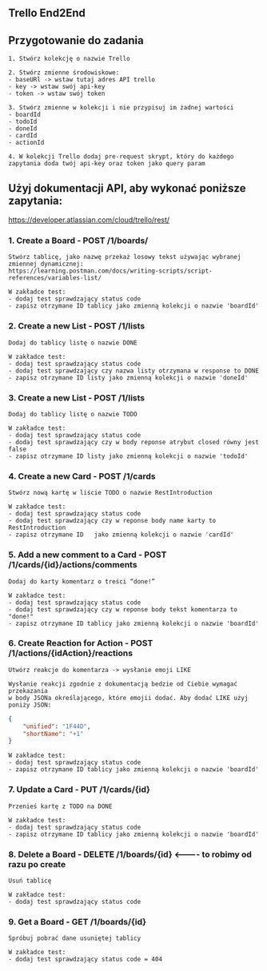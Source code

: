 ## Trello End2End

## Przygotowanie do zadania 
    1. Stwórz kolekcję o nazwie Trello

    2. Stwórz zmienne środowiskowe:
    - baseURl -> wstaw tutaj adres API trello
    - key -> wstaw swój api-key
    - token -> wstaw swój token
    
    3. Stwórz zmienne w kolekcji i nie przypisuj im żadnej wartości
    - boardId
    - todoId
    - doneId
    - cardId
    - actionId
    
    4. W kolekcji Trello dodaj pre-request skrypt, który do każdego zapytania doda twój api-key oraz token jako query param

## Użyj dokumentacji API, aby wykonać poniższe zapytania:

https://developer.atlassian.com/cloud/trello/rest/

###  1. Create a Board - POST /1/boards/
    Stwórz tablicę, jako nazwę przekaż losowy tekst używając wybranej zmiennej dynamicznej:
    https://learning.postman.com/docs/writing-scripts/script-references/variables-list/
    
    W zakładce test:
    - dodaj test sprawdzający status code
    - zapisz otrzymane ID tablicy jako zmienną kolekcji o nazwie 'boardId'

### 2. Create a new List - POST /1/lists
    Dodaj do tablicy listę o nazwie DONE
    
    W zakładce test:
    - dodaj test sprawdzający status code
    - dodaj test sprawdzający czy nazwa listy otrzymana w response to DONE
    - zapisz otrzymane ID listy jako zmienną kolekcji o nazwie 'doneId'
    
### 3. Create a new List - POST /1/lists
    Dodaj do tablicy listę o nazwie TODO
    
    W zakładce test:
    - dodaj test sprawdzający status code
    - dodaj test sprawdzający czy w body reponse atrybut closed równy jest false
    - zapisz otrzymane ID listy jako zmienną kolekcji o nazwie 'todoId'
    
### 4. Create a new Card - POST /1/cards
    Stwórz nową kartę w liście TODO o nazwie RestIntroduction
    
    W zakładce test:
    - dodaj test sprawdzający status code
    - dodaj test sprawdzający czy w reponse body name karty to RestIntroduction
    - zapisz otrzymane ID   jako zmienną kolekcji o nazwie 'cardId'
    
### 5. Add a new comment to a Card - POST /1/cards/{id}/actions/comments
    Dodaj do karty komentarz o treści “done!”
    
    W zakładce test:
    - dodaj test sprawdzający status code
    - dodaj test sprawdzający czy w reponse body tekst komentarza to "done!"
    - zapisz otrzymane ID tablicy jako zmienną kolekcji o nazwie 'boardId'
    
### 6. Create Reaction for Action - POST /1/actions/{idAction}/reactions
    Utwórz reakcje do komentarza -> wysłanie emoji LIKE 
    
    Wysłanie reakcji zgodnie z dokumentacją bedzie od Ciebie wymagać przekazania 
    w body JSONa określającego, które emojii dodać. Aby dodać LIKE użyj poniży JSON:
        
```json
{
    "unified": "1F44D",
    "shortName": "+1"
}  
```   
    W zakładce test:
    - dodaj test sprawdzający status code
    - zapisz otrzymane ID tablicy jako zmienną kolekcji o nazwie 'boardId'
    
### 7. Update a Card - PUT /1/cards/{id}
    Przenieś kartę z TODO na DONE
    
    W zakładce test:
    - dodaj test sprawdzający status code
    - zapisz otrzymane ID tablicy jako zmienną kolekcji o nazwie 'boardId'
    
### 8. Delete a Board - DELETE /1/boards/{id} <---- to robimy od razu po create
    Usuń tablicę
    
    W zakładce test:
    - dodaj test sprawdzający status code
    
### 9. Get a Board - GET /1/boards/{id}    
    Spróbuj pobrać dane usuniętej tablicy
    
    W zakładce test:
    - dodaj test sprawdzający status code = 404    
